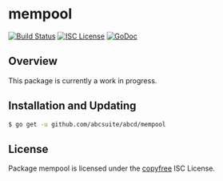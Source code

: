 mempool
=======

[![Build Status](http://img.shields.io/travis/abcsuite/abcd.svg)](https://travis-ci.org/abcsuite/abcd)
[![ISC License](http://img.shields.io/badge/license-ISC-blue.svg)](http://copyfree.org)
[![GoDoc](https://img.shields.io/badge/godoc-reference-blue.svg)](http://godoc.org/github.com/abcsuite/abcd/mempool)

## Overview

This package is currently a work in progress.

## Installation and Updating

```bash
$ go get -u github.com/abcsuite/abcd/mempool
```

## License

Package mempool is licensed under the [copyfree](http://copyfree.org) ISC
License.
